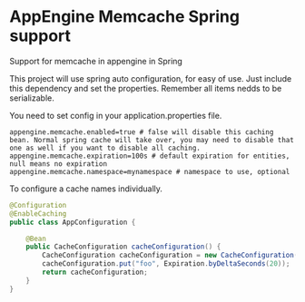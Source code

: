 # AppEngine Memcache Spring support

Support for memcache in appengine in Spring


This project will use spring auto configuration, for easy of use.
Just include this dependency and set the properties. Remember all items nedds to be serializable.

You need to set config in your application.properties file.
```properties
appengine.memcache.enabled=true # false will disable this caching bean. Normal spring cache will take over, you may need to disable that one as well if you want to disable all caching.
appengine.memcache.expiration=100s # default expiration for entities, null means no expiration
appengine.memcache.namespace=mynamespace # namespace to use, optional
```

To configure a cache names individually. 
```java
@Configuration
@EnableCaching
public class AppConfiguration {

    @Bean
    public CacheConfiguration cacheConfiguration() {
        CacheConfiguration cacheConfiguration = new CacheConfiguration();
        cacheConfiguration.put("foo", Expiration.byDeltaSeconds(20));
        return cacheConfiguration;
    }
}
```

